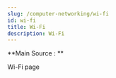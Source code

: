 ```yaml
---
slug: /computer-networking/wi-fi
id: wi-fi
title: Wi-Fi
description: Wi-Fi
---
```


**Main Source : **

Wi-Fi page
